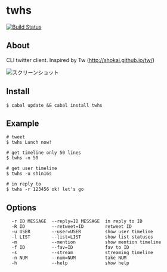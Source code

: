 # twhs

[![Build Status](https://travis-ci.org/suzuki-shin/twhs.svg?branch=master)](https://travis-ci.org/suzuki-shin/twhs)

## About ##

CLI twitter client. Inspired by Tw (http://shokai.github.io/tw/)

![スクリーンショット](https://dl.dropboxusercontent.com/u/2544479/%E3%82%B9%E3%82%AF%E3%83%AA%E3%83%BC%E3%83%B3%E3%82%B7%E3%83%A7%E3%83%83%E3%83%88%202014-06-02%2013.44.20.png)

## Install ##
```
$ cabal update && cabal install twhs
```

## Example ##

```
# tweet
$ twhs Lunch now!
```
```
# get timeline only 50 lines
$ twhs -n 50
```
```
# get user timeline
$ twhs -u shin16s
```
```
# in reply to
$ twhs -r 123456 ok! let's go
```

## Options ##

```
  -r ID MESSAGE  --reply=ID MESSAGE  in reply to ID
  -R ID          --retweet=ID        retweet ID
  -u USER        --user=USER         show user timeline
  -l LIST        --list=LIST         show list statuses
  -m             --mention           show mention timeline
  -f ID          --fav=ID            fav to ID
  -s             --stream            streaming timeline
  -n NUM         --num=NUM           take NUM
  -h             --help              show help
```
